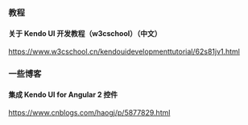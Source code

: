 ### 教程
#### 关于 Kendo UI 开发教程（w3cschool）（中文）
https://www.w3cschool.cn/kendouidevelopmenttutorial/62s81jv1.html

### 一些博客
#### 集成 Kendo UI for Angular 2 控件
https://www.cnblogs.com/haogj/p/5877829.html



